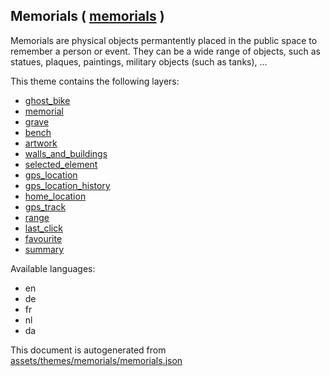 [//]: # (WARNING: this file is automatically generated. Please find the sources at the bottom and edit those sources)



 Memorials ( [memorials](https://mapcomplete.org/memorials) ) 
--------------------------------------------------------------



Memorials are physical objects permantently placed in the public space to remember a person or event. They can be a wide range of objects, such as statues, plaques, paintings, military objects (such as tanks), ...

This theme contains the following layers:



  - [ghost_bike](../Layers/ghost_bike.md)
  - [memorial](../Layers/memorial.md)
  - [grave](../Layers/grave.md)
  - [bench](../Layers/bench.md)
  - [artwork](../Layers/artwork.md)
  - [walls_and_buildings](../Layers/walls_and_buildings.md)
  - [selected_element](../Layers/selected_element.md)
  - [gps_location](../Layers/gps_location.md)
  - [gps_location_history](../Layers/gps_location_history.md)
  - [home_location](../Layers/home_location.md)
  - [gps_track](../Layers/gps_track.md)
  - [range](../Layers/range.md)
  - [last_click](../Layers/last_click.md)
  - [favourite](../Layers/favourite.md)
  - [summary](../Layers/summary.md)


Available languages:



  - en
  - de
  - fr
  - nl
  - da
 

This document is autogenerated from [assets/themes/memorials/memorials.json](https://github.com/pietervdvn/MapComplete/blob/develop/assets/themes/memorials/memorials.json)
